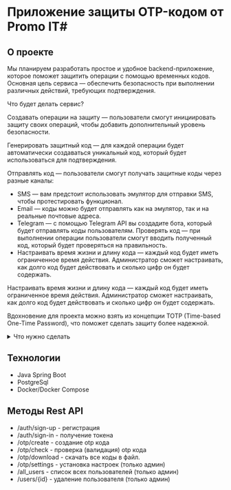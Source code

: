 # Приложение защиты OTP-кодом от Promo IT#
## О проекте ##
Мы планируем разработать простое и удобное backend-приложение, которое поможет защитить операции с помощью временных кодов. Основная цель сервиса — обеспечить безопасность при выполнении различных действий, требующих подтверждения.

Что будет делать сервис?

Создавать операции на защиту — пользователи смогут инициировать защиту своих операций, чтобы добавить дополнительный уровень безопасности.

Генерировать защитный код — для каждой операции будет автоматически создаваться уникальный код, который будет использоваться для подтверждения.

Отправлять код — пользователи смогут получать защитные коды через разные каналы:

* SMS — вам предстоит использовать эмулятор для отправки SMS, чтобы протестировать функционал.
* Email — коды можно будет отправлять как на эмулятор, так и на реальные почтовые адреса.
* Telegram — с помощью Telegram API вы создадите бота, который будет отправлять коды пользователям. Проверять код — при выполнении операции пользователи смогут вводить полученный код, который будет проверяться на правильность.
* Настраивать время жизни и длину кода — каждый код будет иметь ограниченное время действия. Администратор сможет настраивать, как долго код будет действовать и сколько цифр он будет содержать.

Настраивать время жизни и длину кода — каждый код будет иметь ограниченное время действия. Администратор сможет настраивать, как долго код будет действовать и сколько цифр он будет содержать.

Вдохновение для проекта можно взять из концепции TOTP (Time-based One-Time Password), что поможет сделать защиту более надежной.

 <details>
   <summary> Что нужно сделать </summary>

 ## Требования к базе данных и работе с ней ##
База данных должна быть реализована с помощью PostgreSQL 17, взаимодействие с базой данных должен быть реализован через JDBC.

Должно быть реализовано минимум 3 таблицы:

* Пользователи (хранит логин пользователя, его пароль в зашифрованном виде, а также его роль).
* Конфигурация OTP-кода (количество записей в ней никогда не должно превышать 1).
* Таблица OTP-кодов (может содержать идентификатор операции в привязке к OTP-коду, но также допускается вынести логику работы с операциями в отдельную таблицу).

  OTP-код должен иметь минимум три статуса:

* ACTIVE (код активен);
* EXPIRED (код просрочен);
* USED (код прошел валидацию и был использован).

  ## Требования к API ##

  Для регистрации и аутентификации пользователей необходимо реализовать соответствующее API, которое должно минимально выполнять следующие операции:

* Регистрация нового пользователя.
У пользователей может быть две роли: либо администратор, либо простой пользователь. Если администратор уже существует, то регистрация второго администратора должна быть невозможной.
* Логин зарегистрированного пользователя.
Данная операция должна возвращать токен с ограниченным сроком действия для осуществления аутентификации и авторизации пользователя.
Простой пример работы с токенами можно найти здесь.

У администратора должна быть свое отдельное API, которое позволяет как минимум:

* Менять конфигурацию OTP-кодов (время жизни и количество знаков в коде).
* Получать список всех пользователей кроме администраторов.
* Удалять пользователей и привязанные к ним OTP-коды.
API пользователя минимально должно реализовывать следующие функции:

* Генерация OTP-кода привязанного к операции либо к ее идентификатору и рассылка его тремя способами либо сохранение сгенерированного кода в файл в корне проекта
* Валидация OTP-кода, который был выслан пользователю по одному из каналов
Пользователи, не являющиеся администраторами, не должны иметь доступа к API администратора.

 ## Требования к каналам рассылки сгенерированных кодов  ## 
Пользователи смогут получать защитные коды через различные каналы, что обеспечит гибкость и удобство в использовании сервиса. Для реализации этой функциональности необходимо учесть следующие требования:

* Отправка кода по SMS — вам предстоит использовать эмулятор для отправки SMS, чтобы протестировать функционал. Это позволит имитировать процесс получения кодов без необходимости использования реальных SMS.
* Отправка кода по Email — коды можно будет отправлять как на эмулятор, так и на реальные почтовые адреса. Это обеспечит пользователям возможность получать коды на удобный для них почтовый ящик.
* Отправка кода через Telegram — с помощью Telegram API вы создадите бота, который будет отправлять коды пользователям. Это позволит мгновенно доставлять коды через популярное приложение для обмена сообщениями.
* Сохранение кода в файл — реализуйте возможность сохранения сгенерированных кодов в файл.


## Требования к структуре приложения ## 
Приложение должно иметь три основных слоя:

* Слой API, содержащий обработчики HTTP-запросов.
* Слой API (хэндлеров или контроллеров) должен быть выполнен с помощью пакета com.sun.net.httpserver, встроенного в Java начиная с версии SE 6. Также допускается использование Spring MVC.
* Слой сервисов, содержащий в себе основную бизнес-логику приложения.
* Слой DAO, содержащий в себе классы, осуществляющие выполнение запросов к БД.
  
## Остальные требования к функционалу ## 
* Необходимо реализовать механизм, который будет отмечать просроченные OTP-коды раз в определенный интервал времени и присваивать им статус EXPIRED.
* Необходимо настроить логирование в приложении с помощью любой понравившейся вам библиотеки из модуля про логирование.
* Приложение должно использовать систему сборки Gradle или Maven.
</details> 

## Технологии ##
* Java Spring Boot
* PostgreSql
* Docker/Docker Compose

## Методы Rest API ##

* /auth/sign-up - регистрация
* /auth/sign-in - получение токена
* /otp/create - создание otp кода
* /otp/check - проверка (валидация) otp кода
* /otp/download - скачать все коды в файл.
* /otp/settings - установка настроек (только админ)
* /all_users - список всех пользователей (только админ)
* /users/{id} - удаление пользователя (только админ)

